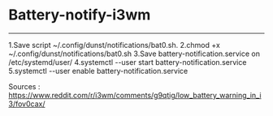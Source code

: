 # Battery-notify-i3wm
_____________________________
  1.Save script ~/.config/dunst/notifications/bat0.sh.
  2.chmod +x ~/.config/dunst/notifications/bat0.sh
  3.Save battery-notification.service on /etc/systemd/user/
  4.systemctl --user start battery-notification.service
  5.systemctl --user enable battery-notification.service

Sources : https://www.reddit.com/r/i3wm/comments/g9qtig/low_battery_warning_in_i3/fov0cax/
